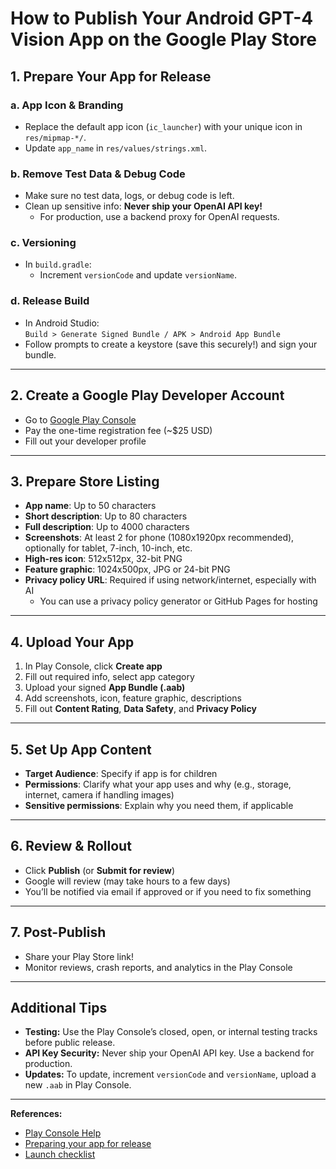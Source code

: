 # How to Publish Your Android GPT-4 Vision App on the Google Play Store

## 1. Prepare Your App for Release

### a. App Icon & Branding
- Replace the default app icon (`ic_launcher`) with your unique icon in `res/mipmap-*/`.
- Update `app_name` in `res/values/strings.xml`.

### b. Remove Test Data & Debug Code
- Make sure no test data, logs, or debug code is left.
- Clean up sensitive info: **Never ship your OpenAI API key!**
    - For production, use a backend proxy for OpenAI requests.

### c. Versioning
- In `build.gradle`:
    - Increment `versionCode` and update `versionName`.

### d. Release Build
- In Android Studio:  
  `Build > Generate Signed Bundle / APK > Android App Bundle`
- Follow prompts to create a keystore (save this securely!) and sign your bundle.

---

## 2. Create a Google Play Developer Account

- Go to [Google Play Console](https://play.google.com/console)
- Pay the one-time registration fee (~$25 USD)
- Fill out your developer profile

---

## 3. Prepare Store Listing

- **App name**: Up to 50 characters  
- **Short description**: Up to 80 characters  
- **Full description**: Up to 4000 characters  
- **Screenshots**: At least 2 for phone (1080x1920px recommended), optionally for tablet, 7-inch, 10-inch, etc.  
- **High-res icon**: 512x512px, 32-bit PNG  
- **Feature graphic**: 1024x500px, JPG or 24-bit PNG  
- **Privacy policy URL**: Required if using network/internet, especially with AI  
    - You can use a privacy policy generator or GitHub Pages for hosting

---

## 4. Upload Your App

1. In Play Console, click **Create app**
2. Fill out required info, select app category
3. Upload your signed **App Bundle (.aab)**
4. Add screenshots, icon, feature graphic, descriptions
5. Fill out **Content Rating**, **Data Safety**, and **Privacy Policy**

---

## 5. Set Up App Content

- **Target Audience**: Specify if app is for children
- **Permissions**: Clarify what your app uses and why (e.g., storage, internet, camera if handling images)
- **Sensitive permissions**: Explain why you need them, if applicable

---

## 6. Review & Rollout

- Click **Publish** (or **Submit for review**)
- Google will review (may take hours to a few days)
- You’ll be notified via email if approved or if you need to fix something

---

## 7. Post-Publish

- Share your Play Store link!
- Monitor reviews, crash reports, and analytics in the Play Console

---

## Additional Tips

- **Testing:** Use the Play Console’s closed, open, or internal testing tracks before public release.
- **API Key Security:** Never ship your OpenAI API key. Use a backend for production.
- **Updates:** To update, increment `versionCode` and `versionName`, upload a new `.aab` in Play Console.

---

**References:**
- [Play Console Help](https://support.google.com/googleplay/android-developer)
- [Preparing your app for release](https://developer.android.com/studio/publish/preparing)
- [Launch checklist](https://developer.android.com/distribute/best-practices/launch/launch-checklist)
